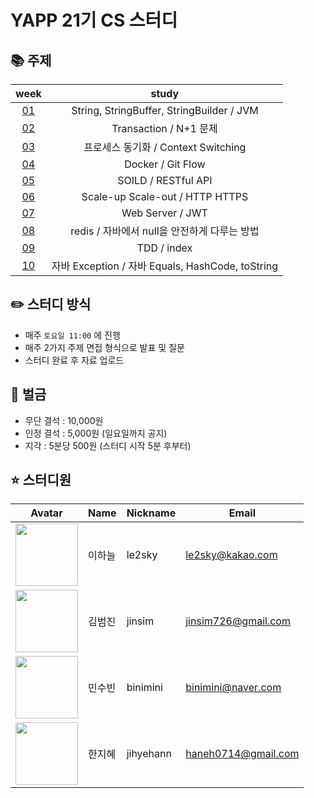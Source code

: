 # YAPP 21기 CS 스터디 

## 📚 주제

week | study
:---: | :---:
[01](https://github.com/YAPP-Github/21st-Study-CS-7/tree/main/week1) | String, StringBuffer, StringBuilder / JVM
[02](https://github.com/YAPP-Github/21st-Study-CS-7/tree/main/week2) | Transaction / N+1 문제 
[03](https://github.com/YAPP-Github/21st-Study-CS-7/tree/main/week3) | 프로세스 동기화 / Context Switching
[04](https://github.com/YAPP-Github/21st-Study-CS-7/tree/main/week4) | Docker / Git Flow
[05](https://github.com/YAPP-Github/21st-Study-CS-7/tree/main/week5) | SOILD / RESTful API
[06](https://github.com/YAPP-Github/21st-Study-CS-7/tree/main/week6) | Scale-up Scale-out / HTTP HTTPS
[07](https://github.com/YAPP-Github/21st-Study-CS-7/tree/main/week7) | Web Server / JWT
[08](https://github.com/YAPP-Github/21st-Study-CS-7/tree/main/week8) | redis / 자바에서 null을 안전하게 다루는 방법
[09](https://github.com/YAPP-Github/21st-Study-CS-7/tree/main/week9) | TDD / index
[10](https://github.com/YAPP-Github/21st-Study-CS-7/tree/main/week10) | 자바 Exception / 자바 Equals, HashCode, toString


## ✏️ 스터디 방식
- 매주 `토요일 11:00` 에 진행
- 매주 2가지 주제 면접 형식으로 발표 및 질문
- 스터디 완료 후 자료 업로드

## 💸 벌금
- 무단 결석 : 10,000원
- 인정 결석 :  5,000원 (일요일까지 공지) 
- 지각 : 5분당 500원 (스터디 시작 5분 후부터)

## ⭐️ 스터디원

| Avatar                                                                                         | Name       | Nickname | Email                                       |
| ---------------------------------------------------------------------------------------------- | ---------- | -------- | ------------------------------------------- |
| <img src="https://avatars.githubusercontent.com/u/39932141?v=4" width="100px" height="100px"/> |     이하늘 | le2sky   | [le2sky@kakao.com](mailto:le2sky@kakao.com) |
| <img src="https://avatars.githubusercontent.com/u/62461857?v=4" width="100px" height="100px"/> | 김범진 | jinsim   | [jinsim726@gmail.com](mailto:jinsim726@gmail.com) |
| <img src="https://avatars.githubusercontent.com/u/69030160?v=4" width="100px" height="100px"/> | 민수빈 | binimini   | [binimini@naver.com](mailto:binimini@naver.com) |
| <img src="https://avatars.githubusercontent.com/u/75151848?v=4" width="100px" height="100px"/> | 한지혜 | jihyehann   | [haneh0714@gmail.com](mailto:haneh0714@gmail.com) |
